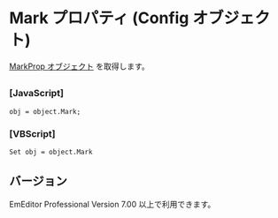 # Mark プロパティ (Config オブジェクト)

[MarkProp オブジェクト](../mark_prop/index) を取得します。

## 

### \[JavaScript\]

```
obj = object.Mark;
```

### \[VBScript\]

```
Set obj = object.Mark
```

## バージョン

EmEditor Professional Version 7.00 以上で利用できます。
